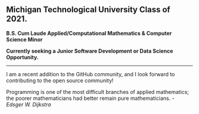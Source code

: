 ## Michigan Technological University Class of 2021.
__B.S. Cum Laude Applied/Computational Mathematics & Computer Science Minor__

__Currently seeking a Junior Software Development or Data Science Opportunity.__

----

I am a recent addition to the GitHub community, and I look forward to contributing to the open source community!

Programming is one of the most difficult branches of applied mathematics; the poorer mathematicians had better remain pure mathematicians. - *Edsger W. Dijkstra*
